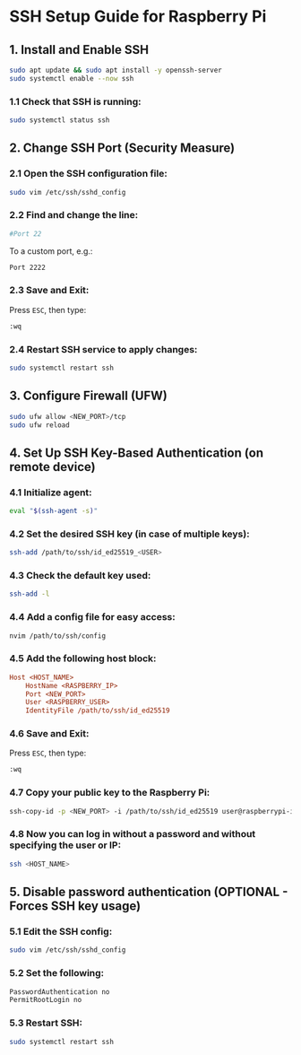 # SSH Setup Guide for Raspberry Pi

## 1. Install and Enable SSH
```sh
sudo apt update && sudo apt install -y openssh-server
sudo systemctl enable --now ssh
```

### 1.1 Check that SSH is running:
```sh
sudo systemctl status ssh
```

## 2. Change SSH Port (Security Measure)

### 2.1 Open the SSH configuration file:
```sh
sudo vim /etc/ssh/sshd_config
```

### 2.2 Find and change the line:
```sh
#Port 22
```
To a custom port, e.g.:
```sh
Port 2222
```

### 2.3 Save and Exit:
Press `ESC`, then type:
```sh
:wq
```

### 2.4 Restart SSH service to apply changes:
```sh
sudo systemctl restart ssh
```

## 3. Configure Firewall (UFW)
```sh
sudo ufw allow <NEW_PORT>/tcp
sudo ufw reload
```

## 4. Set Up SSH Key-Based Authentication (on remote device)

### 4.1 Initialize agent:
```sh
eval "$(ssh-agent -s)"
```

### 4.2 Set the desired SSH key (in case of multiple keys):
```sh
ssh-add /path/to/ssh/id_ed25519_<USER>
```

### 4.3 Check the default key used:
```sh
ssh-add -l
```

### 4.4 Add a config file for easy access:
```sh
nvim /path/to/ssh/config
```

### 4.5 Add the following host block:
```ini
Host <HOST_NAME>
    HostName <RASPBERRY_IP>
    Port <NEW_PORT>
    User <RASPBERRY_USER>
    IdentityFile /path/to/ssh/id_ed25519
```

### 4.6 Save and Exit:
Press `ESC`, then type:
```sh
:wq
```

### 4.7 Copy your public key to the Raspberry Pi:
```sh
ssh-copy-id -p <NEW_PORT> -i /path/to/ssh/id_ed25519 user@raspberrypi-ip
```

### 4.8 Now you can log in without a password and without specifying the user or IP:
```sh
ssh <HOST_NAME>
```

## 5. Disable password authentication (OPTIONAL - Forces SSH key usage)

### 5.1 Edit the SSH config:
```sh
sudo vim /etc/ssh/sshd_config
```

### 5.2 Set the following:
```sh
PasswordAuthentication no
PermitRootLogin no
```

### 5.3 Restart SSH:
```sh
sudo systemctl restart ssh

